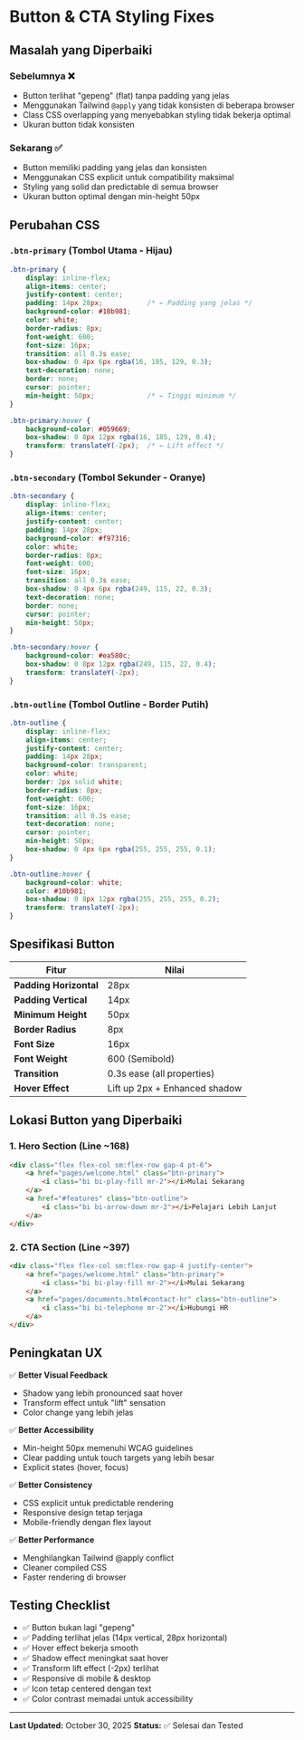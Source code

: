 # Button & CTA Styling Fixes

## Masalah yang Diperbaiki

### Sebelumnya ❌
- Button terlihat "gepeng" (flat) tanpa padding yang jelas
- Menggunakan Tailwind `@apply` yang tidak konsisten di beberapa browser
- Class CSS overlapping yang menyebabkan styling tidak bekerja optimal
- Ukuran button tidak konsisten

### Sekarang ✅
- Button memiliki padding yang jelas dan konsisten
- Menggunakan CSS explicit untuk compatibility maksimal
- Styling yang solid dan predictable di semua browser
- Ukuran button optimal dengan min-height 50px

## Perubahan CSS

### `.btn-primary` (Tombol Utama - Hijau)
```css
.btn-primary {
    display: inline-flex;
    align-items: center;
    justify-content: center;
    padding: 14px 28px;           /* ← Padding yang jelas */
    background-color: #10b981;
    color: white;
    border-radius: 8px;
    font-weight: 600;
    font-size: 16px;
    transition: all 0.3s ease;
    box-shadow: 0 4px 6px rgba(16, 185, 129, 0.3);
    text-decoration: none;
    border: none;
    cursor: pointer;
    min-height: 50px;             /* ← Tinggi minimum */
}

.btn-primary:hover {
    background-color: #059669;
    box-shadow: 0 8px 12px rgba(16, 185, 129, 0.4);
    transform: translateY(-2px);  /* ← Lift effect */
}
```

### `.btn-secondary` (Tombol Sekunder - Oranye)
```css
.btn-secondary {
    display: inline-flex;
    align-items: center;
    justify-content: center;
    padding: 14px 28px;
    background-color: #f97316;
    color: white;
    border-radius: 8px;
    font-weight: 600;
    font-size: 16px;
    transition: all 0.3s ease;
    box-shadow: 0 4px 6px rgba(249, 115, 22, 0.3);
    text-decoration: none;
    border: none;
    cursor: pointer;
    min-height: 50px;
}

.btn-secondary:hover {
    background-color: #ea580c;
    box-shadow: 0 8px 12px rgba(249, 115, 22, 0.4);
    transform: translateY(-2px);
}
```

### `.btn-outline` (Tombol Outline - Border Putih)
```css
.btn-outline {
    display: inline-flex;
    align-items: center;
    justify-content: center;
    padding: 14px 28px;
    background-color: transparent;
    color: white;
    border: 2px solid white;
    border-radius: 8px;
    font-weight: 600;
    font-size: 16px;
    transition: all 0.3s ease;
    text-decoration: none;
    cursor: pointer;
    min-height: 50px;
    box-shadow: 0 4px 6px rgba(255, 255, 255, 0.1);
}

.btn-outline:hover {
    background-color: white;
    color: #10b981;
    box-shadow: 0 8px 12px rgba(255, 255, 255, 0.2);
    transform: translateY(-2px);
}
```

## Spesifikasi Button

| Fitur | Nilai |
|-------|-------|
| **Padding Horizontal** | 28px |
| **Padding Vertical** | 14px |
| **Minimum Height** | 50px |
| **Border Radius** | 8px |
| **Font Size** | 16px |
| **Font Weight** | 600 (Semibold) |
| **Transition** | 0.3s ease (all properties) |
| **Hover Effect** | Lift up 2px + Enhanced shadow |

## Lokasi Button yang Diperbaiki

### 1. **Hero Section** (Line ~168)
```html
<div class="flex flex-col sm:flex-row gap-4 pt-6">
    <a href="pages/welcome.html" class="btn-primary">
        <i class="bi bi-play-fill mr-2"></i>Mulai Sekarang
    </a>
    <a href="#features" class="btn-outline">
        <i class="bi bi-arrow-down mr-2"></i>Pelajari Lebih Lanjut
    </a>
</div>
```

### 2. **CTA Section** (Line ~397)
```html
<div class="flex flex-col sm:flex-row gap-4 justify-center">
    <a href="pages/welcome.html" class="btn-primary">
        <i class="bi bi-play-fill mr-2"></i>Mulai Sekarang
    </a>
    <a href="pages/documents.html#contact-hr" class="btn-outline">
        <i class="bi bi-telephone mr-2"></i>Hubungi HR
    </a>
</div>
```

## Peningkatan UX

✅ **Better Visual Feedback**
- Shadow yang lebih pronounced saat hover
- Transform effect untuk "lift" sensation
- Color change yang lebih jelas

✅ **Better Accessibility**
- Min-height 50px memenuhi WCAG guidelines
- Clear padding untuk touch targets yang lebih besar
- Explicit states (hover, focus)

✅ **Better Consistency**
- CSS explicit untuk predictable rendering
- Responsive design tetap terjaga
- Mobile-friendly dengan flex layout

✅ **Better Performance**
- Menghilangkan Tailwind @apply conflict
- Cleaner compiled CSS
- Faster rendering di browser

## Testing Checklist

- ✅ Button bukan lagi "gepeng"
- ✅ Padding terlihat jelas (14px vertical, 28px horizontal)
- ✅ Hover effect bekerja smooth
- ✅ Shadow effect meningkat saat hover
- ✅ Transform lift effect (-2px) terlihat
- ✅ Responsive di mobile & desktop
- ✅ Icon tetap centered dengan text
- ✅ Color contrast memadai untuk accessibility

---

**Last Updated:** October 30, 2025
**Status:** ✅ Selesai dan Tested

